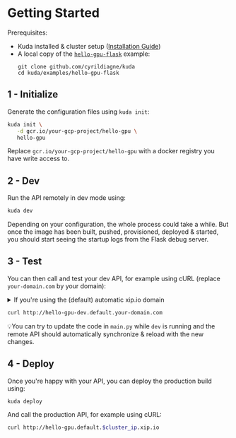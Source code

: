 # Getting Started

Prerequisites:

- Kuda installed & cluster setup ([Installation Guide](install.md))
- A local copy of the [`hello-gpu-flask`](/examples/hello-gpu-flask) example:
  ```
  git clone github.com/cyrildiagne/kuda
  cd kuda/examples/hello-gpu-flask
  ```

## 1 - Initialize

Generate the configuration files using `kuda init`:

```bash
kuda init \
   -d gcr.io/your-gcp-project/hello-gpu \
   hello-gpu
```

Replace `gcr.io/your-gcp-project/hello-gpu` with a docker registry you have write
access to.

## 2 - Dev

Run the API remotely in dev mode using:

```bash
kuda dev
```

Depending on your configuration, the whole process could take a while.
But once the image has been built, pushed, provisioned, deployed & started,
you should start seeing the startup logs from the Flask debug server.

## 3 - Test

You can then call and test your dev API, for example using cURL (replace `your-domain.com` by your domain):

<details><summary>If you're using the (default) automatic xip.io domain</summary>
Then you need your cluster's ingress IP address to assemble the full domain name.
To retrieve it, you can run:

```bash
export cluster_ip=$(kubectl get svc istio-ingressgateway \
    --namespace istio-system \
    --output 'jsonpath={.status.loadBalancer.ingress[0].ip}')
echo "Your full xip.io domain is: $cluster_ip.xip.io"
```
</details>

```bash
curl http://hello-gpu-dev.default.your-domain.com
```

💡You can try to update the code in `main.py` while `dev`
is running and the remote API should automatically synchronize & reload
with the new changes.

## 4 - Deploy

Once you're happy with your API, you can deploy the production build using:

```bash
kuda deploy
```

And call the production API, for example using cURL:

```bash
curl http://hello-gpu.default.$cluster_ip.xip.io
```